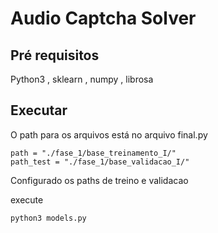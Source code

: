 # Audio Captcha Solver


## Pré requisitos
Python3 , sklearn , numpy , librosa

## Executar

O path para os arquivos está no arquivo final.py


```
path = "./fase_1/base_treinamento_I/"
path_test = "./fase_1/base_validacao_I/"
```


Configurado os paths de treino e validacao


execute

```
python3 models.py 
```
